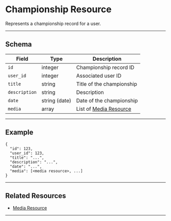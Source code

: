 # Championship Resource

Represents a championship record for a user.


---

## Schema
| Field         | Type            | Description                                 |
|---------------|-----------------|---------------------------------------------|
| `id`          | integer         | Championship record ID                      |
| `user_id`     | integer         | Associated user ID                          |
| `title`       | string          | Title of the championship                   |
| `description` | string          | Description                                 |
| `date`        | string (date)   | Date of the championship                    |
| `media`       | array           | List of [Media Resource](../../media/media_resource.md) |

---

## Example
```
{
  "id": 123,
  "user_id": 123,
  "title": "...",
  "description": "...",
  "date": "...",
  "media": [<media resource>, ...]
}
```

---

## Related Resources
- [Media Resource](../../media/media_resource.md)

---

